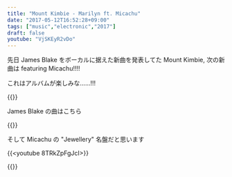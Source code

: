 ```yaml
---
title: "Mount Kimbie - Marilyn ft. Micachu"
date: "2017-05-12T16:52:28+09:00"
tags: ["music","electronic","2017"]
draft: false
youtube: "VjSKEyR2vDo"
---
```


先日 James Blake をボーカルに据えた新曲を発表してた Mount Kimbie, 次の新曲は featuring Micachu!!!!

これはアルバムが楽しみな……!!!

{{<youtube VjSKEyR2vDo>}}

James Blake の曲はこちら

{{<youtube Q-7wzb7sRg8>}}

そして Micachu の "Jewellery" 名盤だと思います

{{<youtube 8TRkZpFgJcI>}}

{{<amazon B001R3YJ10>}}
